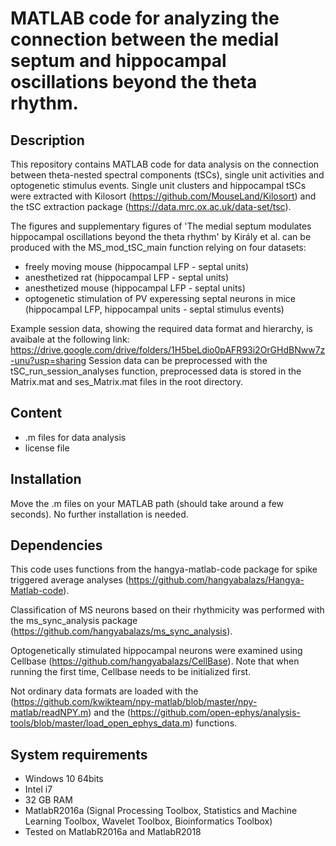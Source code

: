 # MATLAB code for analyzing the connection between the medial septum and hippocampal oscillations beyond the theta rhythm.

## Description

This repository contains MATLAB code for data analysis on the connection between theta-nested spectral components (tSCs), single unit activities and optogenetic stimulus events. Single unit clusters and hippocampal tSCs were extracted with Kilosort (https://github.com/MouseLand/Kilosort) and the tSC extraction package (https://data.mrc.ox.ac.uk/data-set/tsc).

The figures and supplementary figures of 'The medial septum modulates hippocampal oscillations beyond the theta rhythm' by Király et al. can be produced with the MS_mod_tSC_main function relying on four datasets:
- freely moving mouse (hippocampal LFP - septal units) 
- anesthetized rat (hippocampal LFP - septal units)
- anesthetized mouse (hippocampal LFP - septal units)
- optogenetic stimulation of PV experessing septal neurons in mice (hippocampal LFP, hippocampal units - septal stimulus events)


Example session data, showing the required data format and hierarchy, is avaibale at the following link: https://drive.google.com/drive/folders/1H5beLdio0pAFR93i2OrGHdBNww7z-unu?usp=sharing
Session data can be preprocessed with the tSC_run_session_analyses function, preprocessed data is stored in the Matrix.mat and ses_Matrix.mat files in the root directory.

## Content

- .m files for data analysis
- license file

## Installation

Move the .m files on your MATLAB path (should take around a few seconds). No further installation is needed. 

## Dependencies

This code uses functions from the hangya-matlab-code package for spike triggered average analyses (https://github.com/hangyabalazs/Hangya-Matlab-code).

Classification of MS neurons based on their rhythmicity was performed with the ms_sync_analysis package (https://github.com/hangyabalazs/ms_sync_analysis). 

Optogenetically stimulated hippocampal neurons were examined using Cellbase (https://github.com/hangyabalazs/CellBase). Note that when running the first time, Cellbase needs to be initialized first.

Not ordinary data formats are loaded with the (https://github.com/kwikteam/npy-matlab/blob/master/npy-matlab/readNPY.m) and the (https://github.com/open-ephys/analysis-tools/blob/master/load_open_ephys_data.m) functions.

## System requirements

- Windows 10 64bits
- Intel i7
- 32 GB RAM
- MatlabR2016a (Signal Processing Toolbox, Statistics and Machine Learning Toolbox, Wavelet Toolbox, Bioinformatics Toolbox)
- Tested on MatlabR2016a and MatlabR2018
